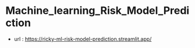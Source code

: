 # Machine_learning_Risk_Model_Prediction
* url : https://ricky-ml-risk-model-prediction.streamlit.app/
